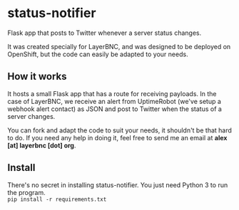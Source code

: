 # status-notifier
Flask app that posts to Twitter whenever a server status changes.

It was created specially for LayerBNC, and was designed to be deployed on OpenShift, but the code can easily be adapted to your needs.

## How it works
It hosts a small Flask app that has a route for receiving payloads. In the case of LayerBNC, we receive an alert from UptimeRobot (we've setup a webhook alert contact) as JSON and post to Twitter when the status of a server changes.

You can fork and adapt the code to suit your needs, it shouldn't be that hard to do. If you need any help in doing it, feel free to send me an email at **alex [at] layerbnc [dot] org**.

## Install
There's no secret in installing status-notifier. You just need Python 3 to run the program.  
`pip install -r requirements.txt`